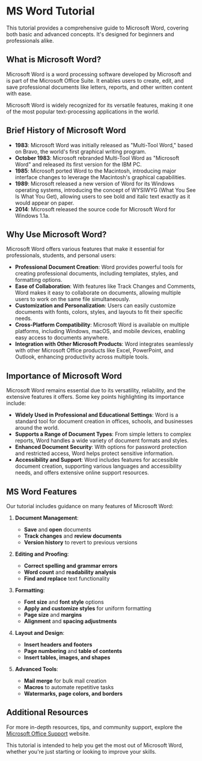 # MS Word Tutorial

This tutorial provides a comprehensive guide to Microsoft Word, covering both basic and advanced concepts. It's designed for beginners and professionals alike.

## What is Microsoft Word?

Microsoft Word is a word processing software developed by Microsoft and is part of the Microsoft Office Suite. It enables users to create, edit, and save professional documents like letters, reports, and other written content with ease. 

Microsoft Word is widely recognized for its versatile features, making it one of the most popular text-processing applications in the world.

## Brief History of Microsoft Word

- **1983**: Microsoft Word was initially released as "Multi-Tool Word," based on Bravo, the world's first graphical writing program.
- **October 1983**: Microsoft rebranded Multi-Tool Word as "Microsoft Word" and released its first version for the IBM PC.
- **1985**: Microsoft ported Word to the Macintosh, introducing major interface changes to leverage the Macintosh's graphical capabilities.
- **1989**: Microsoft released a new version of Word for its Windows operating systems, introducing the concept of WYSIWYG (What You See Is What You Get), allowing users to see bold and italic text exactly as it would appear on paper.
- **2014**: Microsoft released the source code for Microsoft Word for Windows 1.1a.

## Why Use Microsoft Word?

Microsoft Word offers various features that make it essential for professionals, students, and personal users:

- **Professional Document Creation**: Word provides powerful tools for creating professional documents, including templates, styles, and formatting options.
- **Ease of Collaboration**: With features like Track Changes and Comments, Word makes it easy to collaborate on documents, allowing multiple users to work on the same file simultaneously.
- **Customization and Personalization**: Users can easily customize documents with fonts, colors, styles, and layouts to fit their specific needs.
- **Cross-Platform Compatibility**: Microsoft Word is available on multiple platforms, including Windows, macOS, and mobile devices, enabling easy access to documents anywhere.
- **Integration with Other Microsoft Products**: Word integrates seamlessly with other Microsoft Office products like Excel, PowerPoint, and Outlook, enhancing productivity across multiple tools.

## Importance of Microsoft Word

Microsoft Word remains essential due to its versatility, reliability, and the extensive features it offers. Some key points highlighting its importance include:

- **Widely Used in Professional and Educational Settings**: Word is a standard tool for document creation in offices, schools, and businesses around the world.
- **Supports a Range of Document Types**: From simple letters to complex reports, Word handles a wide variety of document formats and styles.
- **Enhanced Document Security**: With options for password protection and restricted access, Word helps protect sensitive information.
- **Accessibility and Support**: Word includes features for accessible document creation, supporting various languages and accessibility needs, and offers extensive online support resources.

## MS Word Features

Our tutorial includes guidance on many features of Microsoft Word:

1. **Document Management**:
   - **Save** and **open** documents
   - **Track changes** and **review documents**
   - **Version history** to revert to previous versions

2. **Editing and Proofing**:
   - **Correct spelling and grammar errors**
   - **Word count** and **readability analysis**
   - **Find and replace** text functionality

3. **Formatting**:
   - **Font size** and **font style** options
   - **Apply and customize styles** for uniform formatting
   - **Page size** and **margins**
   - **Alignment** and **spacing adjustments**

4. **Layout and Design**:
   - **Insert headers and footers**
   - **Page numbering** and **table of contents**
   - **Insert tables, images, and shapes**

5. **Advanced Tools**:
   - **Mail merge** for bulk mail creation
   - **Macros** to automate repetitive tasks
   - **Watermarks, page colors, and borders**

## Additional Resources

For more in-depth resources, tips, and community support, explore the [Microsoft Office Support](https://support.microsoft.com/office) website.

This tutorial is intended to help you get the most out of Microsoft Word, whether you're just starting or looking to improve your skills.
